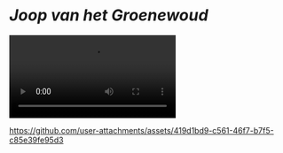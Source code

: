 

# **_Joop van het Groenewoud_**


<video controls>
  <source src="https://github.com/user-attachments/assets/419d1bd9-c561-46f7-b7f5-c85e39fe95d3" type="video/mp4">
</video>

https://github.com/user-attachments/assets/419d1bd9-c561-46f7-b7f5-c85e39fe95d3






